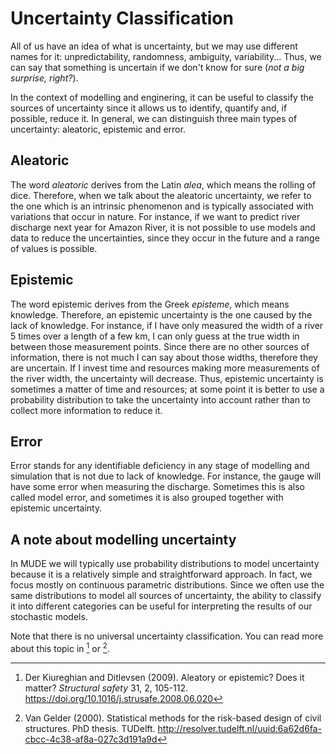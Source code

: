 # Uncertainty Classification

All of us have an idea of what is uncertainty, but we may use different names for it: unpredictability, randomness, ambiguity, variability... Thus, we can say that something is uncertain if we don't know for sure (*not a big surprise, right?*).

In the context of modelling and enginering, it can be useful to classify the sources of uncertainty since it allows us to identify, quantify and, if possible, reduce it. In general, we can distinguish three main types of uncertainty: aleatoric, epistemic and error.

## Aleatoric

The word *aleatoric* derives from the Latin *alea*, which means the rolling of dice. Therefore, when we talk about the aleatoric uncertainty, we refer to the one which is an intrinsic phenomenon and is typically associated with variations that occur in nature. For instance, if we want to predict river discharge next year for Amazon River, it is not possible to use models and data to reduce the uncertainties, since they occur in the future and a range of values is possible.



## Epistemic 

The word epistemic derives from the Greek *episteme*, which means knowledge. Therefore, an epistemic uncertainty is the one caused by the lack of knowledge. For instance, if I have only measured the width of a river 5 times over a length of a few km, I can only guess at the true width in between those measurement points. Since there are no other sources of information, there is not much I can say about those widths, therefore they are uncertain. If I invest time and resources making more measurements of the river width, the uncertainty will decrease. Thus, epistemic uncertainty is sometimes a matter of time and resources; at some point it is better to use a probability distribution to take the uncertainty into account rather than to collect more information to reduce it.

## Error

Error stands for any identifiable deficiency in any stage of modelling and simulation that is not due to lack of knowledge. For instance, the gauge will have some error when measuring the discharge. Sometimes this is also called model error, and sometimes it is also grouped together with epistemic uncertainty.

## A note about modelling uncertainty

In MUDE we will typically use probability distributions to model uncertainty because it is a relatively simple and straightforward approach. In fact, we focus mostly on continuous parametric distributions. Since we often use the same distributions to model all sources of uncertainty, the ability to classify it into different categories can be useful for interpreting the results of our stochastic models.

Note that there is no universal uncertainty classification. You can read more about this topic in [^ref1] or [^ref2].

[^ref1]: Der Kiureghian and Ditlevsen (2009). Aleatory or epistemic? Does it matter? *Structural safety* 31, 2, 105-112. https://doi.org/10.1016/j.strusafe.2008.06.020

[^ref2]: Van Gelder (2000). Statistical methods for the risk-based design of civil structures. PhD thesis. TUDelft. http://resolver.tudelft.nl/uuid:6a62d6fa-cbcc-4c38-af8a-027c3d191a9d